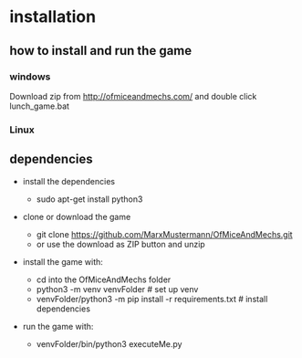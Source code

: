# installation

## how to install and run the game

### windows

Download zip from http://ofmiceandmechs.com/ and double click lunch_game.bat

### Linux

## dependencies

* install the dependencies
  * sudo apt-get install python3

* clone or download the game
  * git clone https://github.com/MarxMustermann/OfMiceAndMechs.git
  * or use the download as ZIP button and unzip

* install the game with:
  * cd into the OfMiceAndMechs folder
  * python3 -m venv venvFolder # set up venv
  * venvFolder/python3 -m pip install -r requirements.txt # install dependencies

* run the game with:
  * venvFolder/bin/python3 executeMe.py
